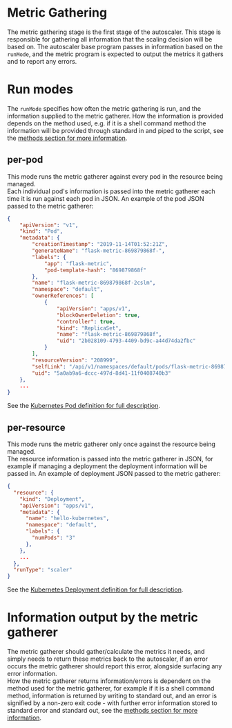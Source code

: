 # Metric Gathering

The metric gathering stage is the first stage of the autoscaler. This stage is responsible for
gathering all information that the scaling decision will be based on. The autoscaler base program
passes in information based on the `runMode`, and the metric program is expected to output the metrics 
it gathers and to report any errors.

# Run modes

The `runMode` specifies how often the metric gathering is run, and the information supplied to the 
metric gatherer. How the information is provided depends on the method used, e.g. if it is a shell
command method the information will be provided through standard in and piped to the script, see
the [methods section for more information](../methods).

## per-pod
This mode runs the metric gatherer against every pod in the resource being managed.  
Each individual pod's information is passed into the metric gatherer each time it is run against 
each pod in JSON. An example of the pod JSON passed to the metric gatherer:
```json
{
    "apiVersion": "v1",
    "kind": "Pod",
    "metadata": {
        "creationTimestamp": "2019-11-14T01:52:21Z",
        "generateName": "flask-metric-869879868f-",
        "labels": {
            "app": "flask-metric",
            "pod-template-hash": "869879868f"
        }, 
        "name": "flask-metric-869879868f-2cslm",
        "namespace": "default",
        "ownerReferences": [
            {
                "apiVersion": "apps/v1",
                "blockOwnerDeletion": true,
                "controller": true,
                "kind": "ReplicaSet",
                "name": "flask-metric-869879868f",
                "uid": "2b028109-4793-4409-bd9c-a44d74da2fbc"
            }
        ],
        "resourceVersion": "208999",
        "selfLink": "/api/v1/namespaces/default/pods/flask-metric-869879868f-2cslm",
        "uid": "5a0ab9a6-dccc-497d-8d41-11f0408740b3"
    },
    ...
}
```
See the [Kubernetes Pod definition for full description](https://kubernetes.io/docs/reference/generated/kubernetes-api/v1.17/#pod-v1-core).

## per-resource
This mode runs the metric gatherer only once against the resource being managed.  
The resource information is passed into the metric gatherer in JSON, for example if managing a
deployment the deployment information will be passed in. 
An example of deployment JSON passed to the metric gatherer:
```json
{
  "resource": {
    "kind": "Deployment",
    "apiVersion": "apps/v1",
    "metadata": {
      "name": "hello-kubernetes",
      "namespace": "default",
      "labels": {
        "numPods": "3"
      },
    },
    ...
  },
  "runType": "scaler"
}
```
See the [Kubernetes Deployment definition for full description](https://kubernetes.io/docs/reference/generated/kubernetes-api/v1.17/#deployment-v1-apps).

# Information output by the metric gatherer

The metric gatherer should gather/calculate the metrics it needs, and simply needs to return these 
metrics back to the autoscaler, if an error occurs the metric gatherer should report this error, 
alongside surfacing any error information.  
How the metric gatherer returns information/errors is dependent on the method used for the metric 
gatherer, for example if it is a shell command method, information is returned by writing to 
standard out, and an error is signified by a non-zero exit code - with further error information 
stored to standard error and standard out, see the [methods section for more information](../methods).

